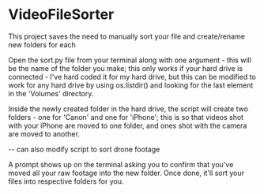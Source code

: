# VideoFileSorter

This project saves the need to manually sort your file and create/rename new folders for each 

Open the sort.py file from your terminal along with one argument - this will be the name of the folder you make; this only works if your hard drive is connected - I've hard coded it for my hard drive, but this can be modified to work for any hard drive by using os.listdir() and looking for the last element in the 'Volumes' directory. 

Inside the newly created folder in the hard drive, the script will create two folders - one for 'Canon' and one for 'iPhone'; this is so that videos shot with your iPhone are moved to one folder, and ones shot with the camera are moved to another. 

-- can also modify script to sort drone footage 

A prompt shows up on the terminal asking you to confirm that you've moved all your raw footage into the new folder. Once done, it'll sort your files into respective folders for you.
